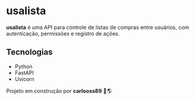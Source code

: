# usalista

**usalista** é uma API para controle de listas de compras entre usuários, com autenticação, permissões e registro de ações.

## Tecnologias
- Python
- FastAPI
- Uvicorn

Projeto em construção por **carlooss89** 🚀🌎